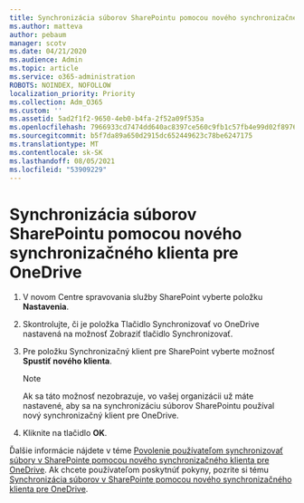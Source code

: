 ```yaml
---
title: Synchronizácia súborov SharePointu pomocou nového synchronizačného klienta pre OneDrive
ms.author: matteva
author: pebaum
manager: scotv
ms.date: 04/21/2020
ms.audience: Admin
ms.topic: article
ms.service: o365-administration
ROBOTS: NOINDEX, NOFOLLOW
localization_priority: Priority
ms.collection: Adm_O365
ms.custom: ''
ms.assetid: 5ad2f1f2-9650-4eb0-b4fa-2f52a09f535a
ms.openlocfilehash: 7966933cd7474dd640ac8397ce560c9fb1c57fb4e99d02f8976d5dcfe7cf5a82
ms.sourcegitcommit: b5f7da89a650d2915dc652449623c78be6247175
ms.translationtype: MT
ms.contentlocale: sk-SK
ms.lasthandoff: 08/05/2021
ms.locfileid: "53909229"
---
```

# <a name="sync-sharepoint-files-with-the-new-onedrive-sync-client"></a>Synchronizácia súborov SharePointu pomocou nového synchronizačného klienta pre OneDrive

1. V novom Centre spravovania služby SharePoint vyberte položku **Nastavenia**.
    
2. Skontrolujte, či je položka Tlačidlo Synchronizovať vo OneDrive nastavená na možnosť Zobraziť tlačidlo Synchronizovať.
    
3. Pre položku Synchronizačný klient pre SharePoint vyberte možnosť **Spustiť nového klienta**.
    
    > [!NOTE]
    > Ak sa táto možnosť nezobrazuje, vo vašej organizácii už máte nastavené, aby sa na synchronizáciu súborov SharePointu používal nový synchronizačný klient pre OneDrive. 
  
4. Kliknite na tlačidlo **OK**.
    
Ďalšie informácie nájdete v téme [Povolenie používateľom synchronizovať súbory v SharePointe pomocou nového synchronizačného klienta pre OneDrive](https://go.microsoft.com/fwlink/?linkid=866433). Ak chcete používateľom poskytnúť pokyny, pozrite si tému [Synchronizácia súborov v SharePointe pomocou nového synchronizačného klienta pre OneDrive](https://go.microsoft.com/fwlink/?linkid=866427).
  

